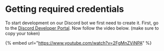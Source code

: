 # Getting required credentials

To start development on our Discord bot we first need to create it. First, go to the [Discord Developer Portal](https://discord.com/developers). Now follow the video below. (make sure to copy your token)

{% embed url="https://www.youtube.com/watch?v=2FgMnZViNPA" %}
